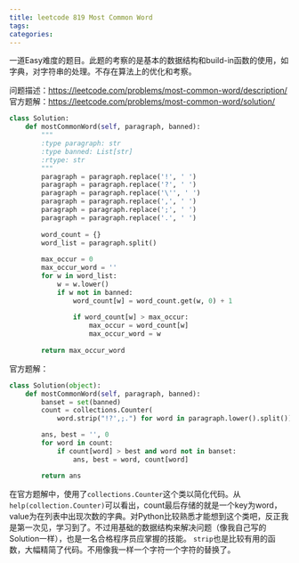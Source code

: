 ```yaml
---
title: leetcode 819 Most Common Word
tags:
categories:
---
```


一道Easy难度的题目。此题的考察的是基本的数据结构和build-in函数的使用，如 字典，对字符串的处理。不存在算法上的优化和考察。

问题描述：https://leetcode.com/problems/most-common-word/description/
官方题解：https://leetcode.com/problems/most-common-word/solution/

```python
class Solution:
    def mostCommonWord(self, paragraph, banned):
        """
        :type paragraph: str
        :type banned: List[str]
        :rtype: str
        """
        paragraph = paragraph.replace('!', ' ')
        paragraph = paragraph.replace('?', ' ')
        paragraph = paragraph.replace('\'', ' ')
        paragraph = paragraph.replace(',', ' ')
        paragraph = paragraph.replace(';', ' ')
        paragraph = paragraph.replace('.', ' ')
        
        word_count = {}
        word_list = paragraph.split()
        
        max_occur = 0
        max_occur_word = ''
        for w in word_list:
            w = w.lower()
            if w not in banned:
                word_count[w] = word_count.get(w, 0) + 1
                
                if word_count[w] > max_occur:
                    max_occur = word_count[w]
                    max_occur_word = w
                    
        return max_occur_word
```            

官方题解：
```python
class Solution(object):
    def mostCommonWord(self, paragraph, banned):
        banset = set(banned)
        count = collections.Counter(
            word.strip("!?',;.") for word in paragraph.lower().split())

        ans, best = '', 0
        for word in count:
            if count[word] > best and word not in banset:
                ans, best = word, count[word]

        return ans
```

在官方题解中，使用了`collections.Counter`这个类以简化代码。从`help(collection.Counter)`可以看出，count最后存储的就是一个key为word，value为在列表中出现次数的字典。对Python比较熟悉才能想到这个类吧，反正我是第一次见，学习到了。不过用基础的数据结构来解决问题（像我自己写的Solution一样），也是一名合格程序员应掌握的技能。
`strip`也是比较有用的函数，大幅精简了代码。不用像我一样一个字符一个字符的替换了。